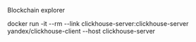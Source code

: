 Blockchain explorer

docker run -it --rm --link clickhouse-server:clickhouse-server yandex/clickhouse-client --host clickhouse-server